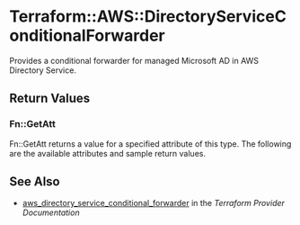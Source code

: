 # Terraform::AWS::DirectoryServiceConditionalForwarder

Provides a conditional forwarder for managed Microsoft AD in AWS Directory Service.

## Return Values

### Fn::GetAtt

Fn::GetAtt returns a value for a specified attribute of this type. The following are the available attributes and sample return values.

## See Also

* [aws_directory_service_conditional_forwarder](https://www.terraform.io/docs/providers/aws/r/directory_service_conditional_forwarder.html) in the _Terraform Provider Documentation_
